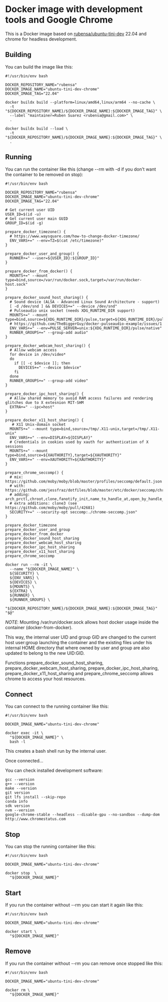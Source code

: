 # Docker image with development tools and Google Chrome

This is a Docker image based on [rubensa/ubuntu-tini-dev](https://github.com/rubensa/docker-ubuntu-tini-dev) 22.04 and chrome for headless development.

## Building

You can build the image like this:

```
#!/usr/bin/env bash

DOCKER_REPOSITORY_NAME="rubensa"
DOCKER_IMAGE_NAME="ubuntu-tini-dev-chrome"
DOCKER_IMAGE_TAG="22.04"

docker buildx build --platform=linux/amd64,linux/arm64 --no-cache \
  -t "${DOCKER_REPOSITORY_NAME}/${DOCKER_IMAGE_NAME}:${DOCKER_IMAGE_TAG}" \
  --label "maintainer=Ruben Suarez <rubensa@gmail.com>" \
  .

docker buildx build --load \
  -t "${DOCKER_REPOSITORY_NAME}/${DOCKER_IMAGE_NAME}:${DOCKER_IMAGE_TAG}" \
  .
```

## Running

You can run the container like this (change --rm with -d if you don't want the container to be removed on stop):

```
#!/usr/bin/env bash

DOCKER_REPOSITORY_NAME="rubensa"
DOCKER_IMAGE_NAME="ubuntu-tini-dev-chrome"
DOCKER_IMAGE_TAG="22.04"

# Get current user UID
USER_ID=$(id -u)
# Get current user main GUID
GROUP_ID=$(id -g)

prepare_docker_timezone() {
  # https://www.waysquare.com/how-to-change-docker-timezone/
  ENV_VARS+=" --env=TZ=$(cat /etc/timezone)"
}

prepare_docker_user_and_group() {
  RUNNER+=" --user=${USER_ID}:${GROUP_ID}"
}

prepare_docker_from_docker() {
  MOUNTS+=" --mount type=bind,source=/var/run/docker.sock,target=/var/run/docker-host.sock"
}

prepare_docker_sound_host_sharing() {
  # Sound device (ALSA - Advanced Linux Sound Architecture - support)
  [ -d /dev/snd ] && DEVICES+=" --device /dev/snd"
  # Pulseaudio unix socket (needs XDG_RUNTIME_DIR support)
  MOUNTS+=" --mount type=bind,source=${XDG_RUNTIME_DIR}/pulse,target=${XDG_RUNTIME_DIR}/pulse,readonly"
  # https://github.com/TheBiggerGuy/docker-pulseaudio-example/issues/1
  ENV_VARS+=" --env=PULSE_SERVER=unix:${XDG_RUNTIME_DIR}/pulse/native"
  RUNNER_GROUPS+=" --group-add audio"
}

prepare_docker_webcam_host_sharing() {
  # Allow webcam access
  for device in /dev/video*
  do
    if [[ -c $device ]]; then
      DEVICES+=" --device $device"
    fi
  done
  RUNNER_GROUPS+=" --group-add video"
}

prepare_docker_ipc_host_sharing() {
  # Allow shared memory to avoid RAM access failures and rendering glitches due to X extesnion MIT-SHM
  EXTRA+=" --ipc=host"
}

prepare_docker_x11_host_sharing() {
   # X11 Unix-domain socket
  MOUNTS+=" --mount type=bind,source=/tmp/.X11-unix,target=/tmp/.X11-unix"
  ENV_VARS+=" --env=DISPLAY=${DISPLAY}"
  # Credentials in cookies used by xauth for authentication of X sessions
  MOUNTS+=" --mount type=bind,source=${XAUTHORITY},target=${XAUTHORITY}"
  ENV_VARS+=" --env=XAUTHORITY=${XAUTHORITY}"
}

prepare_chrome_seccomp() {
  # mix: https://github.com/moby/moby/blob/master/profiles/seccomp/default.json
  # with: https://github.com/jessfraz/dotfiles/blob/master/etc/docker/seccomp/chrome.json
  # adding: arch_prctl,chroot,clone,fanotify_init,name_to_handle_at,open_by_handle_at,setdomainname,sethostname,setns,syslog,timer_getoverrun,timer_gettime,timer_settime,unshare,vhangup
  # extra additions: clone3 (see https://github.com/moby/moby/pull/42681)
  SECURITY+=" --security-opt seccomp:./chrome-seccomp.json"
}

prepare_docker_timezone
prepare_docker_user_and_group
prepare_docker_from_docker
prepare_docker_sound_host_sharing
prepare_docker_webcam_host_sharing
prepare_docker_ipc_host_sharing
prepare_docker_x11_host_sharing
prepare_chrome_seccomp

docker run --rm -it \
  --name "${DOCKER_IMAGE_NAME}" \
  ${SECURITY} \
  ${ENV_VARS} \
  ${DEVICES} \
  ${MOUNTS} \
  ${EXTRA} \
  ${RUNNER} \
  ${RUNNER_GROUPS} \
   "${DOCKER_REPOSITORY_NAME}/${DOCKER_IMAGE_NAME}:${DOCKER_IMAGE_TAG}" "$@"
```

*NOTE*: Mounting /var/run/docker.sock allows host docker usage inside the container (docker-from-docker).

This way, the internal user UID and group GID are changed to the current host user:group launching the container and the existing files under his internal HOME directory that where owned by user and group are also updated to belong to the new UID:GID.

Functions prepare_docker_sound_host_sharing, prepare_docker_webcam_host_sharing, prepare_docker_ipc_host_sharing, prepare_docker_x11_host_sharing and prepare_chrome_seccomp allows chrome to access your host resources.

## Connect

You can connect to the running container like this:

```
#!/usr/bin/env bash

DOCKER_IMAGE_NAME="ubuntu-tini-dev-chrome"

docker exec -it \
  "${DOCKER_IMAGE_NAME}" \
  bash -l
```

This creates a bash shell run by the internal user.

Once connected...

You can check installed development software:

```
gcc --version
g++ --version
make --version
git version
git lfs install --skip-repo
conda info
sdk version
nvm --version
google-chrome-stable --headless --disable-gpu --no-sandbox --dump-dom http://www.chromestatus.com
```

## Stop

You can stop the running container like this:

```
#!/usr/bin/env bash

DOCKER_IMAGE_NAME="ubuntu-tini-dev-chrome"

docker stop  \
  "${DOCKER_IMAGE_NAME}"
```

## Start

If you run the container without --rm you can start it again like this:

```
#!/usr/bin/env bash

DOCKER_IMAGE_NAME="ubuntu-tini-dev-chrome"

docker start \
  "${DOCKER_IMAGE_NAME}"
```

## Remove

If you run the container without --rm you can remove once stopped like this:

```
#!/usr/bin/env bash

DOCKER_IMAGE_NAME="ubuntu-tini-dev-chrome"

docker rm \
  "${DOCKER_IMAGE_NAME}"
```
